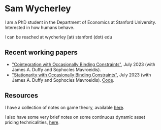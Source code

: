# Sam Wycherley

I am a PhD student in the Department of Economics at Stanford University. Interested in how humans behave.

I can be reached at wycherley [at) stanford (dot) edu

## Recent working papers
- ["Cointegration with Occasionally Binding Constraints"](https://arxiv.org/abs/2211.09604), July 2023 (with James A. Duffy and Sophocles Mavroeidis).
- ["Stationarity with Occasionally Binding Constraints"](https://arxiv.org/abs/2307.06190), July 2023 (with James A. Duffy and Sophocles Mavroeidis). [Code](https://github.com/samwycherley/ThresholdStability.jl).

## Resources
I have a collection of notes on game theory, available [here](https://github.com/samwycherley/theory-notes).

I also have some very brief notes on some continuous dynamic asset pricing technicalities, [here](https://github.com/samwycherley/finance-notes).
